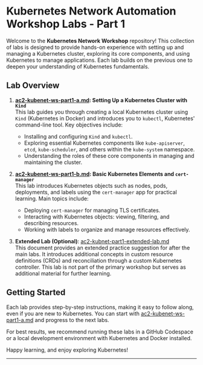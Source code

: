 # Kubernetes Network Automation Workshop Labs - Part 1

Welcome to the **Kubernetes Network Workshop** repository! This collection of labs is designed to provide hands-on experience with setting up and managing a Kubernetes cluster, exploring its core components, and using Kubernetes to manage applications. Each lab builds on the previous one to deepen your understanding of Kubernetes fundamentals.

## Lab Overview

1. **[ac2-kubenet-ws-part1-a.md](ac2-kubenet-ws-part1-a.md): Setting Up a Kubernetes Cluster with `Kind`**  
   This lab guides you through creating a local Kubernetes cluster using `Kind` (Kubernetes in Docker) and introduces you to `kubectl`, Kubernetes' command-line tool. Key objectives include:
   - Installing and configuring `Kind` and `kubectl`.
   - Exploring essential Kubernetes components like `kube-apiserver`, `etcd`, `kube-scheduler`, and others within the `kube-system` namespace.
   - Understanding the roles of these core components in managing and maintaining the cluster.

2. **[ac2-kubenet-ws-part1-b.md](ac2-kubenet-ws-part1-b.md): Basic Kubernetes Elements and `cert-manager`**  
   This lab introduces Kubernetes objects such as nodes, pods, deployments, and labels using the `cert-manager` app for practical learning. Main topics include:
   - Deploying `cert-manager` for managing TLS certificates.
   - Interacting with Kubernetes objects: viewing, filtering, and describing resources.
   - Working with labels to organize and manage resources effectively.

3. **Extended Lab (Optional)**: [ac2-kubnet-part1-extended-lab.md](ac2-kubnet-part1-extended-lab.md)  
   This document provides an extended practice suggestion for after the main labs. It introduces additional concepts in custom resource definitions (CRDs) and reconciliation through a custom Kubernetes controller. This lab is not part of the primary workshop but serves as additional material for further learning.

## Getting Started

Each lab provides step-by-step instructions, making it easy to follow along, even if you are new to Kubernetes. You can start with [ac2-kubenet-ws-part1-a.md](ac2-kubenet-ws-part1-a.md) and progress to the next labs.

For best results, we recommend running these labs in a GitHub Codespace or a local development environment with Kubernetes and Docker installed.

Happy learning, and enjoy exploring Kubernetes!

--- 
